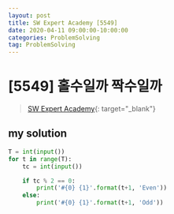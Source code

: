 ```yaml
---
layout: post
title: SW Expert Academy [5549]
date: 2020-04-11 09:00:00-10:00:00
categories: ProblemSolving
tag: ProblemSolving
---
```


# [5549] 홀수일까 짝수일까
> [SW Expert Academy](https://swexpertacademy.com/main/main.do){: target="_blank"}

## my solution
```python
T = int(input())
for t in range(T):
    tc = int(input())

    if tc % 2 == 0:
        print('#{0} {1}'.format(t+1, 'Even'))
    else:
        print('#{0} {1}'.format(t+1, 'Odd'))
```
